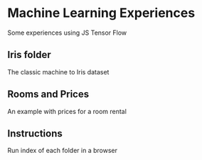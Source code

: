 # Machine Learning Experiences
Some experiences using JS Tensor Flow

## Iris folder
The classic machine to Iris dataset

## Rooms and Prices
An example with prices for a room rental

## Instructions
Run index of each folder in a browser
